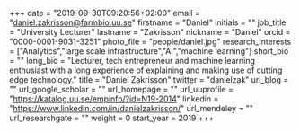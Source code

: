 +++ date = "2019-09-30T09:20:56+02:00" email = "daniel.zakrisson@farmbio.uu.se" firstname = "Daniel" initials = "" job_title = "University Lecturer" lastname = "Zakrisson" nickname = "Daniel" orcid = "0000-0001-9031-3251" photo_file = "people/daniel.jpg" research_interests = ["Analytics","large scale infrastructure","AI","machine learning"] short_bio = "" long_bio = "Lecturer, tech entrepreneur and machine learning enthusiast with a long experience of explaining and making use of cutting edge technology." title = "Daniel Zakrisson" twitter = "danielzak" url_blog = "" url_google_scholar = "" url_homepage = "" url_uuprofile = "https://katalog.uu.se/empinfo/?id=N19-2014" linkedin = "https://www.linkedin.com/in/danielzakrisson/" url_mendeley = "" url_researchgate = "" weight = 0 start_year = 2019 +++
